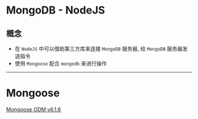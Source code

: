 # MongoDB - NodeJS



## 概念

- 在 `NodeJS` 中可以借助第三方库来连接 `MongoDB` 服务器, 给 `MongoDB` 服务器发送指令
- 使用 `Mongoose` 配合 `mongodb` 来进行操作

---

# Mongoose

[Mongoose ODM v6.1.6](https://mongoosejs.com/)


